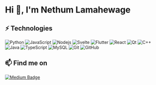 # Hi 👋, I'm Nethum Lamahewage

## ⚡ Technologies

![Python](https://img.shields.io/badge/-Python-black?style=flat-square&logo=Python)
![JavaScript](https://img.shields.io/badge/-JavaScript-black?style=flat-square&logo=javascript)
![Nodejs](https://img.shields.io/badge/-Nodejs-black?style=flat-square&logo=Node.js)
![Svelte](https://img.shields.io/badge/Svelte-4A4A55?style=flat-square&logo=svelte&logoColor=FF3E00)
![Flutter](https://img.shields.io/badge/Flutter-02569B?style=flat-square&logo=flutter&logoColor=white)
![React](https://img.shields.io/badge/-React-black?style=flat-square&logo=react)
![Qt](https://img.shields.io/badge/Qt-%23217346.svg?style=flat-square&logo=Qt&logoColor=white)
![C++](https://img.shields.io/badge/-C++-00599C?style=flat-square&logo=c)
![Java](https://img.shields.io/badge/-java-E34A86?style=flat-square&logo=java)
![TypeScript](https://img.shields.io/badge/-TypeScript-007ACC?style=flat-square&logo=typescript)
![MySQL](https://img.shields.io/badge/-MySQL-black?style=flat-square&logo=mysql)
![Git](https://img.shields.io/badge/-Git-black?style=flat-square&logo=git)
![GitHub](https://img.shields.io/badge/-GitHub-181717?style=flat-square&logo=github)

## 📫 Find me on

[![Medium Badge](https://img.shields.io/badge/-@nethumlamahewage-03a57a?style=flat-square&labelColor=000000&logo=Medium&link=https://medium.com/@nethumlamahewage/)](https://medium.com/@nethumlamahewage)


<!--
**NethumL/NethumL** is a ✨ _special_ ✨ repository because its `README.md` (this file) appears on your GitHub profile.

Here are some ideas to get you started:

- 🔭 I’m currently working on ...
- 🌱 I’m currently learning ...
- 👯 I’m looking to collaborate on ...
- 🤔 I’m looking for help with ...
- 💬 Ask me about ...
- 📫 How to reach me: ...
- 😄 Pronouns: ...
- ⚡ Fun fact: ...
-->
